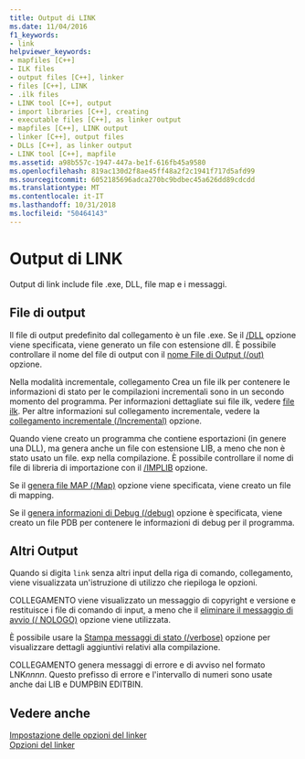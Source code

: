 ```yaml
---
title: Output di LINK
ms.date: 11/04/2016
f1_keywords:
- link
helpviewer_keywords:
- mapfiles [C++]
- ILK files
- output files [C++], linker
- files [C++], LINK
- .ilk files
- LINK tool [C++], output
- import libraries [C++], creating
- executable files [C++], as linker output
- mapfiles [C++], LINK output
- linker [C++], output files
- DLLs [C++], as linker output
- LINK tool [C++], mapfile
ms.assetid: a98b557c-1947-447a-be1f-616fb45a9580
ms.openlocfilehash: 819ac130d2f8ae45ff48a2f2c1941f717d5afd99
ms.sourcegitcommit: 6052185696adca270bc9bdbec45a626dd89cdcdd
ms.translationtype: MT
ms.contentlocale: it-IT
ms.lasthandoff: 10/31/2018
ms.locfileid: "50464143"
---
```

# <a name="link-output"></a>Output di LINK

Output di link include file .exe, DLL, file map e i messaggi.

##  <a name="_core_output_files"></a> File di output

Il file di output predefinito dal collegamento è un file .exe. Se il [/DLL](../../build/reference/dll-build-a-dll.md) opzione viene specificata, viene generato un file con estensione dll. È possibile controllare il nome del file di output con il [nome File di Output (/out)](../../build/reference/out-output-file-name.md) opzione.

Nella modalità incrementale, collegamento Crea un file ilk per contenere le informazioni di stato per le compilazioni incrementali sono in un secondo momento del programma. Per informazioni dettagliate sui file ilk, vedere [file ilk](../../build/reference/dot-ilk-files-as-linker-input.md). Per altre informazioni sul collegamento incrementale, vedere la [collegamento incrementale (/Incremental)](../../build/reference/incremental-link-incrementally.md) opzione.

Quando viene creato un programma che contiene esportazioni (in genere una DLL), ma genera anche un file con estensione LIB, a meno che non è stato usato un file. exp nella compilazione. È possibile controllare il nome di file di libreria di importazione con il [/IMPLIB](../../build/reference/implib-name-import-library.md) opzione.

Se il [genera file MAP (/Map)](../../build/reference/map-generate-mapfile.md) opzione viene specificata, viene creato un file di mapping.

Se il [genera informazioni di Debug (/debug)](../../build/reference/debug-generate-debug-info.md) opzione è specificata, viene creato un file PDB per contenere le informazioni di debug per il programma.

##  <a name="_core_other_output"></a> Altri Output

Quando si digita `link` senza altri input della riga di comando, collegamento, viene visualizzata un'istruzione di utilizzo che riepiloga le opzioni.

COLLEGAMENTO viene visualizzato un messaggio di copyright e versione e restituisce i file di comando di input, a meno che il [eliminare il messaggio di avvio (/ NOLOGO)](../../build/reference/nologo-suppress-startup-banner-linker.md) opzione viene utilizzata.

È possibile usare la [Stampa messaggi di stato (/verbose)](../../build/reference/verbose-print-progress-messages.md) opzione per visualizzare dettagli aggiuntivi relativi alla compilazione.

COLLEGAMENTO genera messaggi di errore e di avviso nel formato LNK*nnnn*. Questo prefisso di errore e l'intervallo di numeri sono usate anche dai LIB e DUMPBIN EDITBIN.

## <a name="see-also"></a>Vedere anche

[Impostazione delle opzioni del linker](../../build/reference/setting-linker-options.md)<br/>
[Opzioni del linker](../../build/reference/linker-options.md)